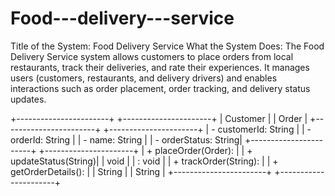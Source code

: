 # Food---delivery---service
Title of the System: Food Delivery Service
What the System Does:
The Food Delivery Service system allows customers to place orders from local restaurants, track their deliveries, and rate their experiences. It manages users (customers, restaurants, and delivery drivers) and enables interactions such as order placement, order tracking, and delivery status updates.

+-----------------------+           +----------------------+
|       Customer        |           |        Order         |
+-----------------------+           +----------------------+
| - customerId: String  |           | - orderId: String    |
| - name: String        |           | - orderStatus: String|
+-----------------------+           +----------------------+
| + placeOrder(Order):  |           | + updateStatus(String)|
|   void                |           |   : void             |
| + trackOrder(String): |           | + getOrderDetails(): |
|   String              |           |   String             |
+-----------------------+           +----------------------+
